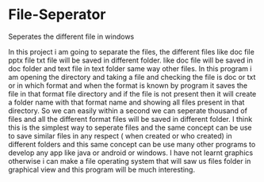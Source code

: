 # File-Seperator
Seperates the different file in windows

In this project i am going to separate the files, the different  files like doc file pptx file txt file  will be saved in different folder. like doc file will be saved in doc folder and text file in text folder same way other files.
In this program  i am opening the directory and taking a file and checking the file is doc or txt or in which format and when the format is known by program it saves the file in that format file directory and if the file is not present then it will create a folder name with that format name and showing all files present in that directory.
So we can easily within a second we can seperate thousand of files and all the different format files will be saved in different folder.
I think this is the simplest way to seperate files and the same concept can be use to save similar files in any respect ( when created or who created) in different folders and this same concept can be use many other programs to develop any app like java or android or windows.
I have not learnt graphics otherwise i can make a file operating system that will saw us files folder in graphical view and this program will be much interesting.

